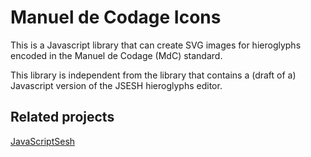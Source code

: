 # Manuel de Codage Icons

This is a Javascript library that can create SVG images for hieroglyphs encoded in the Manuel de Codage (MdC) standard.

This library is independent from the library that contains a (draft of a) Javascript version of the JSESH hieroglyphs editor. 


## Related projects

[JavaScriptSesh](https://github.com/rosmord/JavaScriptSesh)